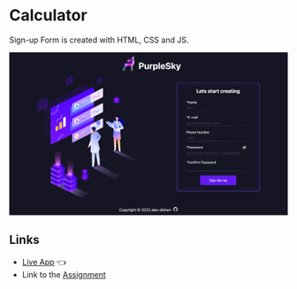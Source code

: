 # Calculator

Sign-up Form is created with HTML, CSS and JS.

![Preview](img/sign-up-form.png)

## Links
- [Live App](https://alex-dishen.github.io/sign-up-form/) :point_left:
- Link to the [Assignment](https://www.theodinproject.com/lessons/node-path-intermediate-html-and-css-sign-up-form)